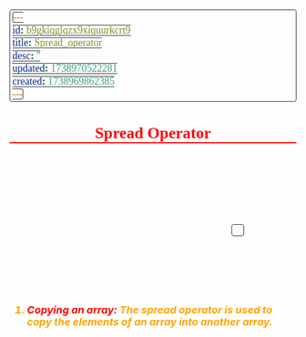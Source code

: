 ```yaml
---
id: b9gkiqglqzx9xiquurkcrt9
title: Spread_operator
desc: ''
updated: 1738970522281
created: 1738969862385
---
```


<!--#region styles-->
<style>
    * {
        font-size: 18px;
    }
    h1 {
        color: red;
        font-weight: bold;
        border-bottom: 2px solid red;
        font-family: 'Algerian';
        text-align: center;
        font-size: 2em;
    }
    h2 {
        color: crimson;
        font-weight: bold;
        font-family: 'Algerian';
        border-bottom: 2px solid crimson;
        font-size: 1.5em;
    }
    h3 {
        color: rgb(255, 0, 127);
        font-weight: bold;
        text-decoration: underline;
        font-size: 1.2em;
        font-size: 1.2em;
    }
    h4 {
        color: rgb(0, 255, 255);
        font-weight: bold;
        text-decoration: underline;
        font-size: 1em;
    }
    h5 {
        color: darkblue;
        font-weight: bold;
        font-style: italic;
        font-size: 0.9em;
    }
    code {
        font-family: 'Cascadia Code';
        border: 1px solid #282a36;
        border-radius: 4px;
        padding: 1px 4px;
    }
    pre {
        font-family: 'Cascadia Code';
        border: 1px solid #282a36;
        border-radius: 4px;
        padding: 1px 4px;
    }
    p {
        font-style: 'Cascadia Code';
        color: white;
    }
    li {
        margin-bottom: 10px;
        font-style: italic;
        font-weight: bold;
        color: orange;
    }
    ul {
        margin-bottom: 10px;
        font-style: italic;
        font-weight: bold;
        color: orange;
    }
    b {
        font-weight: bold;
        color: rgb(255, 0, 0);
    }
    u {
        text-decoration: underline;
        font-weight: bold;
        font-style: italic;
    }
    a {
        color: #98c379;
        text-decoration: none;
    }
    a:hover {
        text-decoration: underline;
    }
    i {
        font-style: italic;
        color: yellow;
    }
    blockquote {
        background: rgba(255, 0, 127, 0.1); /* Light pink background */
        border-left: 5px solid rgb(255, 0, 127); /* Bold pink left border */
        padding: 10px 15px;
        margin: 10px 0;
        font-style: italic;
        font-weight: bold;
        color: white;
    }
</style>
<!--#endregion-->

# Spread Operator

The spread operator is a new addition to the set of operators in JavaScript ES6. It takes in an iterable (e.g an array) and expands it into individual elements. The spread operator is used to split up array elements or object properties.

The spread operator is denoted by three dots `...` and is used to expand an array or object into individual elements. It is used to copy the elements of an array or object into another array or object.

The spread operator is used in the following ways:

1. <b>Copying an array:</b> The spread operator is used to copy the elements of an array into another array.
